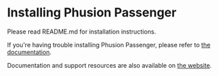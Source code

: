 # Installing Phusion Passenger

Please read README.md for installation instructions.

If you're having trouble installing Phusion Passenger, please refer to [the documentation](https://www.phusionpassenger.com/).

Documentation and support resources are also available on [the website](https://www.phusionpassenger.com/support).
